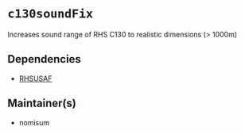 # `c130soundFix`
Increases sound range of RHS C130 to realistic dimensions (> 1000m)

## Dependencies
- [RHSUSAF](https://steamcommunity.com/sharedfiles/filedetails/?id=843577117)

## Maintainer(s)
- nomisum
